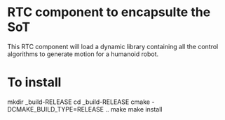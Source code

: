 RTC component to encapsulte the SoT 
===================================

This RTC component will load a dynamic library containing
all the control algorithms to generate motion for a humanoid robot.

To install
===================================
mkdir _build-RELEASE
cd _build-RELEASE
cmake -DCMAKE_BUILD_TYPE=RELEASE ..
make
make install
